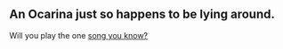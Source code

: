 ## An Ocarina just so happens to be lying around.

Will you play the one [song you know?](https://www.youtube.com/watch?v=nmB9LsIozSQ)
